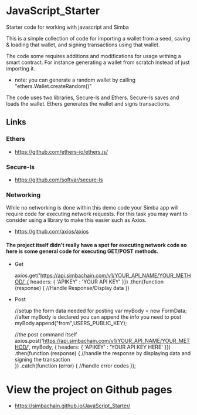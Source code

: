 # JavaScript_Starter
Starter code for working with javascript and Simba

This is a simple collection of code for importing a wallet from a seed, saving & loading that wallet, 
and signing transactions using that wallet.

The code some requires additions and modifications for usage withing a smart contract. For instance generating
a wallet from scratch instead of just importing it.
* note: you can generate a random wallet by calling "ethers.Wallet.createRandom()"

The code uses two libraries, Secure-ls and Ethers. Secure-ls saves and loads the wallet. Ethers generates the wallet
and signs transactions.

## Links
### Ethers
* https://github.com/ethers-io/ethers.js/
### Secure-ls
* https://github.com/softvar/secure-ls
### Networking
While no networking is done within this demo code your Simba app will require code for executing network requests.
For this task you may want to consider using a library to make this easier such as Axios.
* https://github.com/axios/axios

#### The project itself didn't really have a spot for executing network code so here is some general code for executing GET/POST methods.


* Get

  axios.get('https://api.simbachain.com/v1/YOUR_API_NAME/YOUR_METHOD/',{
        headers: {
                'APIKEY' : 'YOUR API KEY'
            }})
            .then(function (response) {
            //Handle Response/Display data
            })
            
            
* Post

    //setup the form data needed for posting
        var myBody = new FormData;
        //after myBody is declared you can append the info you need to post
        myBody.append("from",USERS_PUBLIC_KEY);
       

    //the post command itself
        axios.post('https://api.simbachain.com/v1/YOUR_API_NAME/YOUR_METHOD/', myBody, {
            headers: {
                'APIKEY' : 'YOUR API KEY HERE'
            }})
  .then(function (response) {
       //handle the response by displaying data and signing the transaction    
    })
  .catch(function (error) {
    //handle error codes
  });
  



# View the project on Github pages
* https://simbachain.github.io/JavaScript_Starter/
